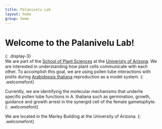 ```yaml
---
title: Palanivelu Lab 
layout: home
group: home
---
```


# Welcome to the Palanivelu Lab!
{: .display-3}
<br>
We are part of the [School of Plant Sciences](https://cals.arizona.edu/spls/home) at the [Univeristy of Arizona](https://www.arizona.edu/). We are interested in understanding how plant cells communicate with each other. To accomplish this goal, we are using pollen tube interactions with pistils during [Arabidopsis thaliana](http://www.arabidopsis.org/) reproduction as a model system.
{: .welcomefont}

Currently, we are identifying the molecular mechanisms that underlie specific pollen tube functions in A. thaliana such as germination, growth, guidance and growth arrest in the synergid cell of the female gametophyte.
{: .welcomefont}

We are located in the Marley Building at the University of Arizona.
{: .welcomefont}
